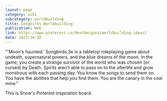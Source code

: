 ```yaml
---
layout: page
category: wiki
subcategory: worldbuilding
title: Songbirds Worldbuilding
publication: Web
link: https://www.pinterest.ca/deathmcgunz/worldbuilding-ideas/
date: 2023-10-30
---
```


"'Moon's haunted.' Songbirds 3e is a tabletop roleplaying game about undeath, supernatural powers, and the blue dreams of the moon. In the game, you create a strange survivor of the world who was chosen (or cursed) by Death. Spirits aren't able to pass on to the afterlife and grow monstrous with each passing day. You know the songs to send them on. You have the abilities that help you find them. You are the canary in the coal mine."

This is Snow's Pinterest inspiration board.
